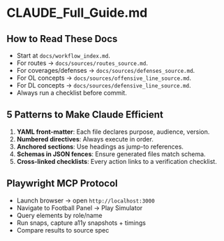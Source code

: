 # CLAUDE_Full_Guide.md

## How to Read These Docs
- Start at `docs/workflow_index.md`.
- For routes → `docs/sources/routes_source.md`.
- For coverages/defenses → `docs/sources/defenses_source.md`.
- For OL concepts → `docs/sources/offensive_line_source.md`.
- For DL concepts → `docs/sources/defensive_line_source.md`.
- Always run a checklist before commit.

## 5 Patterns to Make Claude Efficient
1. **YAML front-matter**: Each file declares purpose, audience, version.
2. **Numbered directives**: Always execute in order.
3. **Anchored sections**: Use headings as jump-to references.
4. **Schemas in JSON fences**: Ensure generated files match schema.
5. **Cross-linked checklists**: Every action links to a verification checklist.

## Playwright MCP Protocol
- Launch browser → open `http://localhost:3000`
- Navigate to Football Panel → Play Simulator
- Query elements by role/name
- Run snaps, capture a11y snapshots + timings
- Compare results to source spec
